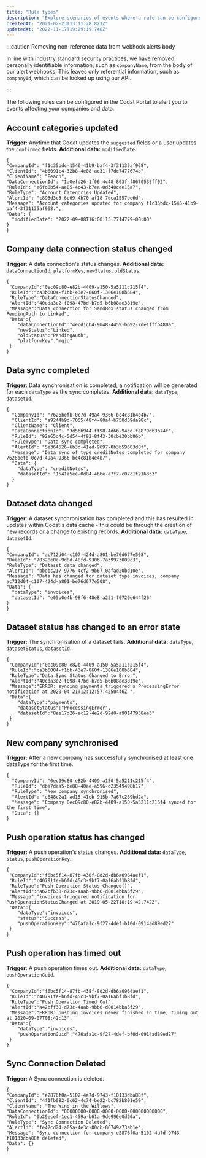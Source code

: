 ```yaml
---
title: "Rule types"
description: "Explore scenarios of events where a rule can be configured"
createdAt: "2021-02-23T13:11:28.821Z"
updatedAt: "2022-11-17T19:29:19.748Z"
---
```


:::caution Removing non-reference data from webhook alerts body

In line with industry standard security practices, we have removed personally identifiable information, such as `companyName`, from the body of our alert webhooks. This leaves only referential information, such as `companyId`, which can be looked up using our API.

:::

The following rules can be configured in the Codat Portal to alert you to events affecting your companies and data.

## Account categories updated

**Trigger:** Anytime that Codat updates the `suggested` fields or a user updates the `confirmed` fields.
**Additional data:** `modifiedDate`.

```
{
"CompanyId": "f1c35bdc-1546-41b9-baf4-3f31135af968",
"ClientId": "4b6091c4-32b8-4e08-ac31-f7dc7477674b",
"ClientName": "Peach",
"DataConnectionId": "1a0efd26-1f06-4c48-803f-f8670535ff02",
"RuleId": "e6fd0b54-ae05-4c43-b7ea-0d340cee15a7",
"RuleType": "Account Categories Updated",
"AlertId": "c893d3c3-6e69-4b70-af18-7dca1557be6d",
"Message": "Account categories updated for company f1c35bdc-1546-41b9-baf4-3f31135af968.",
"Data": {
  "modifiedDate": "2022-09-08T16:00:13.7714779+00:00"
}
}
```

## Company data connection status changed

**Trigger:** A data connection's status changes.
**Additional data:** `dataConnectionId`, `platformKey`, `newStatus`, `oldStatus`.

```
{
 "CompanyId":"0ec09c80-e82b-4409-a150-5a5211c215f4",
 "RuleId":"ca3b6004-f1bb-43e7-860f-1386e108b684",
 "RuleType":"DataConnectionStatusChanged",
 "AlertId":"40eda3e2-f098-47bd-b7d5-b6b08ae3819e",
 "Message":"Data connection for SandBox status changed from PendingAuth to Linked",
 "Data":{
    "dataConnectionId":"4ecd1cb4-9048-4459-b692-7de1fffb480a",
    "newStatus":"Linked",
    "oldStatus":"PendingAuth",
    "platformKey":"mqjo"
 }
}
```

## Data sync completed

**Trigger:** Data synchronisation is completed; a notification will be generated for each `dataType` as the sync completes.
**Additional data:** `dataType`, `datasetId`.

```
{
  "CompanyId": "7626befb-0c7d-49a4-9366-bc4c81b4e4b7",
  "ClientId": "a9244b9d-7055-48f4-80a4-b758d39da98c",
  "ClientName": "Client",
  "DataConnectionId": "3d56b944-ff98-4d6b-94cd-fa879db3b74f",
  "RuleId": "92a65d4c-5d54-4f92-8f43-30cbe30bb86b",
  "RuleType": "Data sync completed",
  "AlertId": "5e364626-6b3d-41ed-9697-0b3b59603d8f",
  "Message": "Data sync of type creditNotes completed for company 7626befb-0c7d-49a4-9366-bc4c81b4e4b7",
  "Data": {
    "dataType": "creditNotes",
    "datasetId": "1541a5ee-0d84-4b6e-a7f7-c07c1f216333"
  }
}
```

## Dataset data changed

**Trigger:** A dataset synchronisation has completed and this has resulted in updates within Codat's data cache - this could be through the creation of new records or a change to existing records.
**Additional data:** `dataType`, `datasetId`.

```
{
"CompanyId": "ac712d04-c107-424d-a801-be76d677e508",
"RuleId": "70328e0e-9d8d-48fd-9306-7a39973009c3",
"RuleType": "Dataset data changed",
"AlertId": "bbdbc217-9776-4cf2-9b67-0afad20bd10e",
"Message": "Data has changed for dataset type invoices, company ac712d04-c107-424d-a801-be76d677e508",
"Data": {
  "dataType": "invoices",
  "datasetId": "e05b0e4b-98f6-48e8-a231-f0720e644f26"
}
}
```

## Dataset status has changed to an error state

**Trigger:** The synchronisation of a dataset fails.
**Additional data:** `dataType`, `datasetStatus`, `datasetId`.

```
{
 "CompanyId":"0ec09c80-e82b-4409-a150-5a5211c215f4",
 "RuleId":"ca3b6004-f1bb-43e7-860f-1386e108b684",
 "RuleType":"Data Sync Status Changed to Error",
 "AlertId":"40eda3e2-f098-47bd-b7d5-b6b08ae3819e",
 "Message":"ERROR: syncing payments triggered a ProcessingError notification at 2020-04-21T12:12:57.4250446Z ",
 "Data":{
    "dataType":"payments",
    "datasetStatus":"ProcessingError",
    "datasetId":"8ee17d26-ac12-4e2d-92d0-a90147958ee3"
 }
}
```

## New company synchronised

**Trigger:** After a new company has successfully synchronised at least one dataType for the first time.

```
{
  "CompanyId": "0ec09c80-e82b-4409-a150-5a5211c215f4",
  "RuleId": "dba7daa5-be88-40ae-a596-d23549498b17",
  "RuleType": "New company synchronised",
  "AlertId": "e848c2a1-ad15-41eb-915b-7a67c269bd2a",
  "Message": "Company 0ec09c80-e82b-4409-a150-5a5211c215f4 synced for the first time",
  "Data": {}
}
```

## Push operation status has changed

**Trigger:** A push operation's status changes.
**Additional data:** `dataType`, `status`, `pushOperationKey`.

```
{
 "CompanyId":"f6bc5f14-87fb-438f-8d2d-db6a0964aef1",
 "RuleId":"c40791fe-b6fd-45c3-9bf7-0a16abf1b8fd",
 "RuleType":"Push Operation Status Changed()",
 "AlertId":"a62bfb38-d73c-4aab-9bb6-d8014bba5f29",
 "Message":"invoices triggered notification for PushOperationStatusChanged at 2019-05-22T18:19:42.742Z",
 "Data":{
    "dataType":"invoices",
    "status":"Success",
    "pushOperationKey":"476afa1c-9f27-4def-bf0d-0914ad89ed27"
 }
}
```

## Push operation has timed out

**Trigger:** A push operation times out.
**Additional data:** `dataType`, `pushOperationGuid`.

```
{
 "CompanyId":"f6bc5f14-87fb-438f-8d2d-db6a0964aef1",
 "RuleId":"c40791fe-b6fd-45c3-9bf7-0a16abf1b8fd",
 "RuleType":"Push Operation Timed Out",
 "AlertId":"a42bff38-d73c-4aab-9bb6-d8014bba5f29",
 "Message":"ERROR: pushing invoices never finished in time, timing out at 2020-09-07T08:42:13",
 "Data":{
    "dataType":"invoices",
    "pushOperationGuid":"476afa1c-9f27-4def-bf0d-0914ad89ed27"
 }
}
```

## Sync Connection Deleted

**Trigger:** A Sync connection is deleted.

```
{
"CompanyId": "e2876f0a-5102-4a7d-9743-f10133dba88f",
"ClientId": "4f1fb082-0c62-4c74-be22-bc782b801e59",
"ClientName": "The Wind in the Willows",
"DataConnectionId": "00000000-0000-0000-0000-000000000000",
"RuleId": "0b29ecef-1ec1-459a-b61a-9de996e0d20a",
"RuleType": "Sync Connection Deleted",
"AlertId": "fe42cd24-a05a-4e3c-80cb-06749a73ab1e",
"Message": "Sync connection for company e2876f0a-5102-4a7d-9743-f10133dba88f deleted",
"Data": {}
}
```
